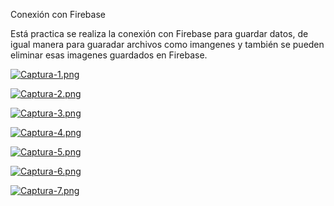 Conexión con Firebase

Está practica se realiza la conexión con Firebase para guardar datos, de igual manera para guaradar archivos como imangenes y también se pueden eliminar esas imagenes guardados en Firebase.

[![Captura-1.png](https://i.postimg.cc/BZ1sJnGz/Captura-1.png)](https://postimg.cc/HjHF2Hn0)

[![Captura-2.png](https://i.postimg.cc/g0drZ6Gr/Captura-2.png)](https://postimg.cc/9D8W30Rj)

[![Captura-3.png](https://i.postimg.cc/RVH0pTFN/Captura-3.png)](https://postimg.cc/D87F8L1T)

[![Captura-4.png](https://i.postimg.cc/CKmMnPv6/Captura-4.png)](https://postimg.cc/jWnYGXYz)

[![Captura-5.png](https://i.postimg.cc/tR1PyWJH/Captura-5.png)](https://postimg.cc/yWHWyJ0f)

[![Captura-6.png](https://i.postimg.cc/tCWxnbFS/Captura-6.png)](https://postimg.cc/QHNtvR41)

[![Captura-7.png](https://i.postimg.cc/PJZPDbvp/Captura-7.png)](https://postimg.cc/Lg99K1T2)
